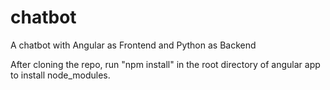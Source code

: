 # chatbot

A chatbot with Angular as Frontend and Python as Backend

After cloning the repo, run "npm install" in the root directory of angular app to install node_modules.

